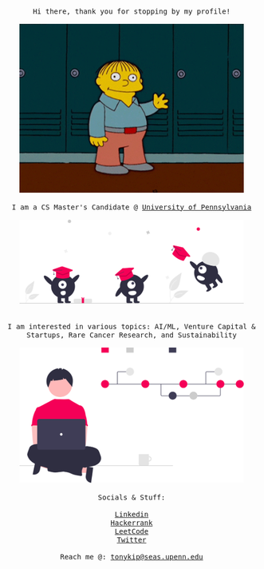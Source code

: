 <p align="center">
  </br>
      <samp>Hi there, thank you for stopping by my profile!</samp>
  </br>
  <samp>
    </br>
      <img src="assets/wav.gif" width="450px"> 
    <br/>
     </br>
      I am a CS Master's Candidate @ <a href=https://gradadm.seas.upenn.edu/masters/computer-and-information-technology-mcit-online/ target="blank">University of Pennsylvania</a>
    <br/>
    </br>
      <img src="assets/col.svg" width="450px"> 
    </br>
  <br/>
  </br>
      I am interested in various topics: AI/ML, Venture Capital & Startups, Rare Cancer Research, and Sustainability
  </samp>
  <br/>
  </div>
    </br>
      <img src="assets/vc.svg" width="450px">
    <br/>
  <samp></br> Socials & Stuff: <br/></samp>
  </br>
    <a href="https://www.linkedin.com/in/peppys/" target="blank"><samp>Linkedin</samp></a>
  </br>
    <a href="https://www.hackerrank.com/tonykip" target="blank"><samp>Hackerrank</samp></a>
  </br>
    <a href="https://leetcode.com/tonykipkemboi/" target="blank"><samp>LeetCode</samp></a>
  </br>
    <a href="https://twitter.com/Tonykip92" target="blank"><samp>Twitter</samp></a>
  </br>
  <samp>
  </br>
      Reach me @: <a href=mailto:tonykip@seas.upenn.edu target="blank">tonykip@seas.upenn.edu</a>
  <br/>
  </samp>
</p>
